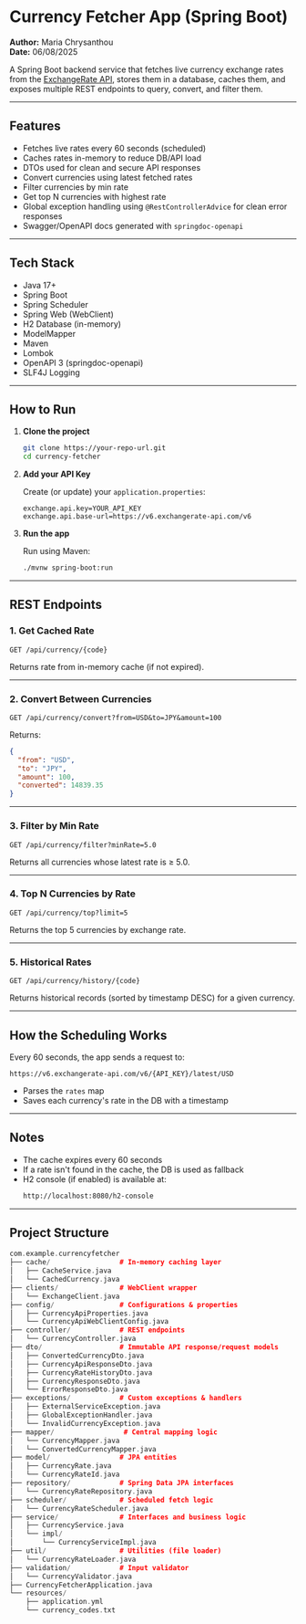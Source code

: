 # Currency Fetcher App (Spring Boot)

**Author:** Maria Chrysanthou  
**Date:** 06/08/2025

A Spring Boot backend service that fetches live currency exchange rates from the [ExchangeRate API](https://www.exchangerate-api.com), stores them in a database, caches them, and exposes multiple REST endpoints to query, convert, and filter them.

---

## Features

- Fetches live rates every 60 seconds (scheduled)
- Caches rates in-memory to reduce DB/API load
- DTOs used for clean and secure API responses
- Convert currencies using latest fetched rates
- Filter currencies by min rate
- Get top N currencies with highest rate
- Global exception handling using `@RestControllerAdvice` for clean error responses
- Swagger/OpenAPI docs generated with `springdoc-openapi`

---

## Tech Stack

- Java 17+
- Spring Boot
- Spring Scheduler
- Spring Web (WebClient)
- H2 Database (in-memory)
- ModelMapper
- Maven
- Lombok
- OpenAPI 3 (springdoc-openapi)
- SLF4J Logging

---

## How to Run

1. **Clone the project**
   ```bash
   git clone https://your-repo-url.git
   cd currency-fetcher
   ```

2. **Add your API Key**

   Create (or update) your `application.properties`:
   ```properties
   exchange.api.key=YOUR_API_KEY
   exchange.api.base-url=https://v6.exchangerate-api.com/v6

   ```

3. **Run the app**

   Run using Maven:
   ```bash
   ./mvnw spring-boot:run
   ```

---

## REST Endpoints

### 1. Get Cached Rate
```http
GET /api/currency/{code}
```
Returns rate from in-memory cache (if not expired).

---

### 2. Convert Between Currencies
```http
GET /api/currency/convert?from=USD&to=JPY&amount=100
```
Returns:
```json
{
  "from": "USD",
  "to": "JPY",
  "amount": 100,
  "converted": 14839.35
}
```

---

### 3. Filter by Min Rate
```http
GET /api/currency/filter?minRate=5.0
```
Returns all currencies whose latest rate is ≥ 5.0.

---

### 4. Top N Currencies by Rate
```http
GET /api/currency/top?limit=5
```
Returns the top 5 currencies by exchange rate.

---

### 5. Historical Rates 
```http
GET /api/currency/history/{code}
```
Returns historical records (sorted by timestamp DESC) for a given currency.

---

## How the Scheduling Works

Every 60 seconds, the app sends a request to:

```http
https://v6.exchangerate-api.com/v6/{API_KEY}/latest/USD
```

- Parses the `rates` map
- Saves each currency's rate in the DB with a timestamp

---

## Notes

- The cache expires every 60 seconds
- If a rate isn't found in the cache, the DB is used as fallback
- H2 console (if enabled) is available at:
  ```bash
  http://localhost:8080/h2-console
  ```

---

## Project Structure

```cpp
com.example.currencyfetcher
├── cache/                 # In-memory caching layer
│   ├── CacheService.java
│   └── CachedCurrency.java
├── clients/               # WebClient wrapper
│   └── ExchangeClient.java
├── config/                # Configurations & properties
│   ├── CurrencyApiProperties.java
│   └── CurrencyApiWebClientConfig.java
├── controller/            # REST endpoints
│   └── CurrencyController.java
├── dto/                   # Immutable API response/request models
│   ├── ConvertedCurrencyDto.java
│   ├── CurrencyApiResponseDto.java
│   ├── CurrencyRateHistoryDto.java
│   ├── CurrencyResponseDto.java
│   └── ErrorResponseDto.java
├── exceptions/            # Custom exceptions & handlers
│   ├── ExternalServiceException.java
│   ├── GlobalExceptionHandler.java
│   └── InvalidCurrencyException.java
├── mapper/                 # Central mapping logic
│   └── CurrencyMapper.java            
│   └── ConvertedCurrencyMapper.java
├── model/                 # JPA entities
│   ├── CurrencyRate.java
│   └── CurrencyRateId.java
├── repository/            # Spring Data JPA interfaces
│   └── CurrencyRateRepository.java
├── scheduler/             # Scheduled fetch logic
│   └── CurrencyRateScheduler.java
├── service/               # Interfaces and business logic
│   ├── CurrencyService.java
│   └── impl/
│       └── CurrencyServiceImpl.java
├── util/                  # Utilities (file loader)
│   └── CurrencyRateLoader.java
├── validation/            # Input validator
│   └── CurrencyValidator.java
├── CurrencyFetcherApplication.java
└── resources/
    ├── application.yml
    └── currency_codes.txt


